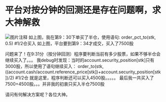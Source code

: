 # 平台对按分钟的回测还是存在问题啊，求大神解救

![图片注释](http://storage-uqer.datayes.com/5902024c82f66b0056db08a8/84b17afe-aff3-11e7-95fa-0242ac140002)
如上图，我在第9：30下单买了半仓，使用语句:
                    order_pct_to(stk, 0.5)  #1/2仓买入
如上图，平台要到第9：34才成交，买入了7500股

问题来了！在9:31分（按分钟回测）程序要判断当前有多少股票，如果不够半仓会继续买入了。。。
我debug时发现：当时的account.security_position[stk]只有3000股，所以使用了语句继续买入：
                    order_to(stk, ((account.cash/account.reference_price[stk])+account.security_position[stk])/2)  #1/2仓
                    就是这里，程序判断还可以买入4500股。。。。。
最后我一共买入了7500+4500股。。。并非我的初衷只买入半仓7500股

请问有何解决方案呢？各位大神。